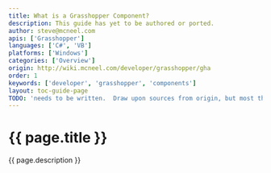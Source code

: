 ```yaml
---
title: What is a Grasshopper Component?
description: This guide has yet to be authored or ported.
author: steve@mcneel.com
apis: ['Grasshopper']
languages: ['C#', 'VB']
platforms: ['Windows']
categories: ['Overview']
origin: http://wiki.mcneel.com/developer/grasshopper/gha
order: 1
keywords: ['developer', 'grasshopper', 'components']
layout: toc-guide-page
TODO: 'needs to be written.  Draw upon sources from origin, but most things are out-of-date'
---
```


# {{ page.title }}

{{ page.description }}
